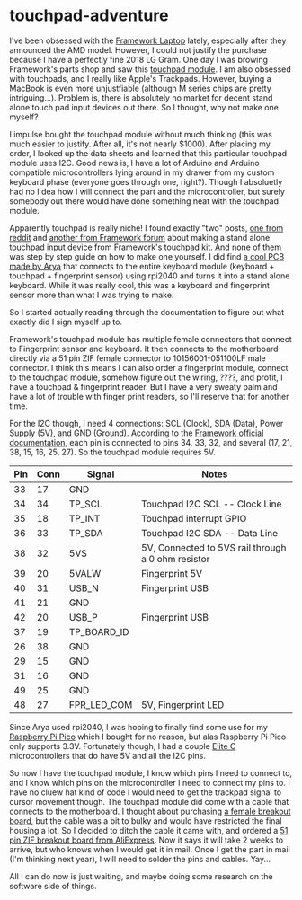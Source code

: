 # touchpad-adventure

I've been obsessed with the [Framework Laptop](https://frame.work/) lately, especially after they announced the AMD model. However, I could not justify the purchase because I have a perfectly fine 2018 LG Gram. 
One day I was browing Framework's parts shop and saw this [touchpad module](https://frame.work/products/touchpad-kit?v=FRANFT0001). I am also obsessed with touchpads, and I really like Apple's Trackpads. However, buying a MacBook is even more unjustfiable (although M series chips are pretty intriguing...). Problem is, there is absolutely no market for decent stand alone touch pad input devices out there. So I thought, why not make one myself? 

I impulse bought the touchpad module without much thinking (this was much easier to justify. After all, it's not nearly $1000). After placing my order, I looked up the data sheets and learned that this particular touchpad module uses I2C. Good news is, I have a lot of Arduino and Arduino compatible microcontrollers lying around in my drawer from my custom keyboard phase (everyone goes through one, right?). Though I absoluetly had no I dea how I will connect the part and the microcontroller, but surely somebody out there would have done something neat with the touchpad module. 

Apparently touchpad is really niche! I found exactly "two" posts, [one from reddit](https://www.reddit.com/r/framework/comments/10yy99y/could_i_build_a_stand_alone_touchpad_using_the/) and [another from Framework forum](https://community.frame.work/t/framework-magic-trackpad/19453) about making a stand alone touchpad input device from Framework's touchpad kit. And none of them was step by step guide on how to make one yourself. I did find [a cool PCB made by Arya](https://www.tindie.com/products/crimier/framework-input-cover-controller/) that connects to the entire keyboard module (keyboard + touchpad + fingerprint sensor) using rpi2040 and turns it into a stand alone keyboard. While it was really cool, this was a keyboard and fingerprint sensor more than what I was trying to make.

So I started actually reading through the documentation to figure out what exactly did I sign myself up to. 

Framework's touchpad module has multiple female connectors that connect to Fingerprint sensor and keyboard. It then connects to the motherboard directly via a 51 pin ZIF female connector to 10156001-051100LF male connector. I think this means I can also order a fingerprint module, connect to the touchpad module, somehow figure out the wiring, ????, and profit, I have a touchpad & fingerprint reader. But I have a very sweaty palm and have a lot of trouble with finger print readers, so I'll reserve that for another time. 

For the I2C though, I need 4 connections: SCL (Clock), SDA (Data), Power Supply (5V), and GND (Ground). According to the [Framework official documentation](https://github.com/FrameworkComputer/Framework-Laptop-13/tree/main/Touchpad), each pin is connected to pins 34, 33, 32, and several (17, 21, 38, 15, 16, 25, 27). So the touchpad module requires 5V.

| Pin | Conn | Signal | Notes|
|-----|----- | ------ | ----- |
| 33 | 17 | GND |  |
| 34  | 34   | TP_SCL | Touchpad I2C SCL -- Clock Line|
| 35 | 18 | TP_INT | Touchpad interrupt GPIO | 
| 36 | 33 | TP_SDA | Touchpad I2C SDA -- Data Line | 
| 38 | 32 | 5VS | 5V, Connected to 5VS rail through a 0 ohm resistor |
| 39 | 20 | 5VALW | Fingerprint 5V | 
| 40 | 31 | USB_N | Fingerprint USB | 
| 41 | 21 | GND |  |
| 42 | 20 | USB_P | Fingerprint USB | 
| 37 | 19 | TP_BOARD_ID | |
| 26 | 38 | GND |  |
| 29 | 15 | GND |  |
| 31 | 16 | GND |  |
| 49 | 25 | GND |  | 
| 48 | 27 | FPR_LED_COM | 5V, Fingerprint LED |

Since Arya used rpi2040, I was hoping to finally find some use for my [Raspberry Pi Pico](https://www.raspberrypi.com/products/raspberry-pi-pico/) which I bought for no reason, but alas Raspberry Pi Pico only supports 3.3V. Fortunately though, I had a couple [Elite C](https://deskthority.net/wiki/Arduino_Pro_Micro) microcontrollers that do have 5V and all the I2C pins. 

So now I have the touchpad module, I know which pins I need to connect to, and I know which pins on the microcontroller I need to connect my pins to. I have no cluew hat kind of code I would need to get the trackpad signal to cursor movement though. 
The touchpad module did come with a cable that connects to the motherboard. I thought about purchasing [a female breakout board](https://oshpark.com/shared_projects/MjMFKhqM), but the cable was a bit to bulky and would have restricted the final housing a lot. So I decided to ditch the cable it came with, and ordered a [51 pin ZIF breakout board from AliExpress](https://www.aliexpress.us/item/2251832656865723.html). Now it says it will take 2 weeks to arrive, but who knows when I would get it in mail. Once I get the part in mail (I'm thinking next year), I will need to solder the pins and cables. Yay... 

All I can do now is just waiting, and maybe doing some research on the software side of things. 
